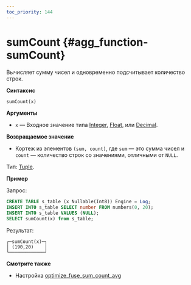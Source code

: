 ```yaml
---
toc_priority: 144
---
```


# sumCount {#agg_function-sumCount}

Вычисляет сумму чисел и одновременно подсчитывает количество строк.

**Синтаксис**

``` sql
sumCount(x)
```

**Аргументы**

-   `x` — Входное значение типа [Integer](../../../sql-reference/data-types/int-uint.md), [Float](../../../sql-reference/data-types/float.md), или [Decimal](../../../sql-reference/data-types/decimal.md).

**Возвращаемое значение**

-   Кортеж из элементов `(sum, count)`, где `sum` — это сумма чисел и `count` — количество строк со значениями, отличными от `NULL`.

Тип: [Tuple](../../../sql-reference/data-types/tuple.md).

**Пример**

Запрос:

``` sql
CREATE TABLE s_table (x Nullable(Int8)) Engine = Log;
INSERT INTO s_table SELECT number FROM numbers(0, 20);
INSERT INTO s_table VALUES (NULL);
SELECT sumCount(x) from s_table;
```

Результат:

``` text
┌─sumCount(x)─┐
│ (190,20)    │
└─────────────┘
```

**Смотрите также**

- Настройка [optimize_fuse_sum_count_avg](../../../operations/settings/settings.md#optimize_fuse_sum_count_avg)
